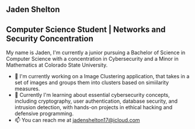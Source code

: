 ## Jaden Shelton
## Computer Science Student | Networks and Security Concentration
My name is Jaden, I'm currently a junior pursuing a Bachelor of Science in Computer Science with a concentration in Cybersecurity and a Minor in Mathematics at Colorado State University.

- 🌆 I'm currently working on a Image Clustering application, that takes in a set of images and groups them into clusters based on simiilarity measures.
- 🌱 Currently I'm learning about essential cybersecurity concepts, including cryptography, user authentication, database security, and intrusion detection, with hands-on projects in ethical hacking and defensive programming.
- 📫 You can reach me at jadenshelton17@icloud.com

<!--
**JadenShelton/JadenShelton** is a ✨ _special_ ✨ repository because its `README.md` (this file) appears on your GitHub profile.

Here are some ideas to get you started:

- 🔭 I’m currently working on ...
- 🌱 I’m currently learning ...
- 👯 I’m looking to collaborate on ...
- 🤔 I’m looking for help with ...
- 💬 Ask me about ...
- 📫 How to reach me: ...
- 😄 Pronouns: ...
- ⚡ Fun fact: ...
-->
